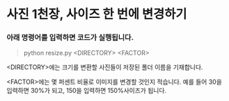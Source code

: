 # 사진 1천장, 사이즈 한 번에 변경하기

### 아래 명령어를 입력하면 코드가 실행됩니다.

>python resize.py <DIRECTORY\> <FACTOR\>

<DIRECTORY\>에는 크기를 변환할 사진들이 저장된 폴더 이름을 기재합니다.

<FACTOR\>에는 몇 퍼센트 비율로 이미지를 변경할 것인지 적습니다. 예를 들어 30을 입력하면 30%가 되고, 150을 입력하면 150%사이즈가 됩니다.
